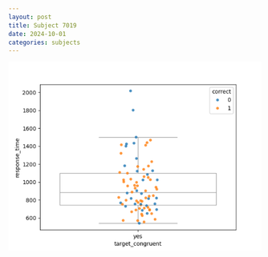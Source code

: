 ```yaml
---
layout: post
title: Subject 7019
date: 2024-10-01
categories: subjects
---
```


![](data/7019/run-1/7019_rt_congruence.png)
